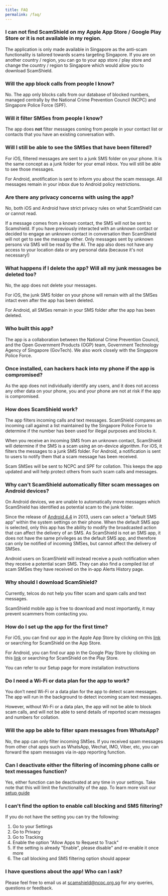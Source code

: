 ```yaml
---
title: FAQ
permalink: /faq/
---
```

### I can not find ScamShield on my Apple App Store / Google Play Store or it is not available in my region.

The application is only made available in Singapore as the anti-scam functionality is tailored towards scams targeting Singapore. If you are on another country / region, you can go to your app store / play store and change the country / region to Singapore which would allow you to download ScamShield.


### Will the app block calls from people I know?

No. The app only blocks calls from our database of blocked numbers, managed centrally by the National Crime Prevention Council (NCPC) and Singapore Police Force (SPF).

### Will it filter SMSes from people I know?

The app does **not** filter messages coming from people in your contact list or contacts that you have an existing conversation with.

### Will I still be able to see the SMSes that have been filtered?

For iOS, filtered messages are sent to a junk SMS folder on your phone. It is the same concept as a junk folder for your email inbox. You will still be able to see those messages.

For Android, anotification is sent to inform you about the scam message. All messages remain in your inbox due to Android policy restrictions.

### Are there any privacy concerns with using the app?

No, both iOS and Android have strict privacy rules on what ScamShield can or cannot read. 

If a message comes from a known contact, the SMS will not be sent to Scamshield. If you have previously interacted with an unknown contact or decided to engage an unknown contact in conversation then ScamShield will not get to see the message either. Only messages sent by unknown persons via SMS will be read by the AI. The app also does not have any access to your location data or any personal data (because it's not necessary!)

### What happens if I delete the app? Will all my junk messages be deleted too?

No, the app does not delete your messages. 

For iOS, the junk SMS folder on your phone will remain with all the SMSes intact even after the app has been deleted. 

For Android, all SMSes remain in your SMS folder after the app has been deleted.

### Who built this app?

The app is a collaboration between the National Crime Prevention Council, and the Open Government Products (OGP) team, Government Technology Agency of Singapore (GovTech). We also work closely with the Singapore Police Force.

### Once installed, can hackers hack into my phone if the app is compromised?

As the app does not individually identify any users, and it does not access any other data on your phone, you and your phone are not at risk if the app is compromised.

### How does ScamShield work?

The app filters incoming calls and text messages. ScamShield compares an incoming call against a list maintained by the Singapore Police Force to determine if the number has been used for illegal purposes and blocks it. 

When you receive an incoming SMS from an unknown contact,  ScamShield will determine if the SMS is a scam using an on-device algorithm. For iOS, it filters the messages to a junk SMS folder. For Android, a notification is sent to users to notify them that a scam message has been received. 

Scam SMSes will be sent to NCPC and SPF for collation. This keeps the app updated and will help protect others from such scam calls and messages.

### Why can't ScamShield automatically filter scam messages on Android devices?

On Android devices, we are unable to automatically move messages which ScamShield has identified as potential scam to the junk folder. 

Since the release of [Android 4.4](https://developer.android.com/about/versions/kitkat/android-4.4#SMS) in 2013, users can select a “default SMS app” within the system settings on their phone. When the default SMS app is selected, only this app has the ability to modify the broadcasted action that can affect the delivery of an SMS. As ScamShield is not an SMS app, it does not have the same privileges as the default SMS app, and therefore can only be notified of incoming SMSes, but cannot affect the delivery of SMSes. 

Android users on ScamShield will instead receive a push notification when they receive a potential scam SMS. They can also find a compiled list of scam SMSes they have received on the in-app Alerts History page.

### Why should I download ScamShield?

Currently, telcos do not help you filter scam and spam calls and text messages. 

ScamShield mobile app is free to download and most importantly, it may prevent scammers from contacting you. 

### How do I set up the app for the first time?

For iOS, you can find our app in the Apple App Store by clicking on this [link](https://apps.apple.com/sg/app/scamshield/id1497144087) or searching for ScamShield on the App Store.

For Android, you can find our app in the Google Play Store by clicking on this [link](https://play.google.com/store/apps/details?id=sg.gov.scamshield) or searching for ScamShield on the Play Store.

You can refer to our Setup page for more installation instructions

### Do I need a Wi-Fi or data plan for the app to work?

You don’t need Wi-Fi or a data plan for the app to detect scam messages. The app will run in the background to detect incoming scam text messages. 

However, without Wi-Fi or a data plan, the app will not be able to block scam calls, and will not be able to send details of reported scam messages and numbers for collation.

### Will the app be able to filter spam messages from WhatsApp?

No, the app can only filter incoming SMSes. If you received spam messages from other chat apps such as WhatsApp, Wechat, IMO, Viber, etc, you can forward the spam messages via in-app reporting function. 

### Can I deactivate either the filtering of incoming phone calls or text messages function?

Yes, either function can be deactivated at any time in your settings. Take note that this will limit the functionality of the app. To learn more visit our [setup guide](/setup-guide/permalink/)

### I can't find the option to enable call blocking and SMS filtering?

If you do not have the setting you can try the following:
1. Go to your Settings 
2. Go to Privacy 
3. Go to Tracking 
4. Enable the option "Allow Apps to Request to Track"
5. If the setting is already "Enable", please disable" and re-enable it once more
6. The call blocking and SMS filtering option should appear

### I have questions about the app! Who can I ask?

Please feel free to email us at [scamshield@ncpc.org.sg](mailto:scamshield@ncpc.org.sg) for any queries, questions or feedback.